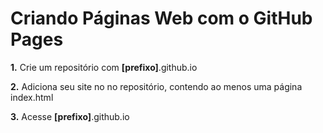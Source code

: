 # Criando Páginas Web com o GitHub Pages

**1.** Crie um repositório com **[prefixo]**.github.io

**2.** Adiciona seu site no no repositório, contendo ao menos uma página index.html

**3.** Acesse **[prefixo]**.github.io
